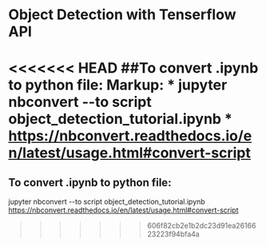 # Object Detection with Tenserflow API

<<<<<<< HEAD
##To convert .ipynb to python file:
Markup: * jupyter nbconvert --to script object_detection_tutorial.ipynb
        * https://nbconvert.readthedocs.io/en/latest/usage.html#convert-script
=======
## To convert .ipynb to python file:
jupyter nbconvert --to script object_detection_tutorial.ipynb <br/>
https://nbconvert.readthedocs.io/en/latest/usage.html#convert-script
>>>>>>> 606f82cb2e1b2dc23d91ea2616623223f94bfa4a

